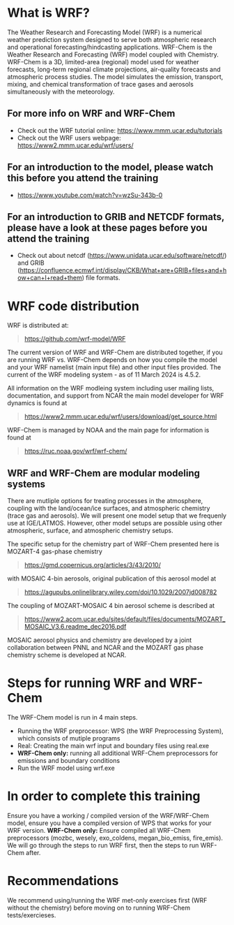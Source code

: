 # What is WRF?
The Weather Research and Forecasting Model (WRF) is a numerical weather prediction system designed to serve both atmospheric research and operational forecasting/hindcasting applications. WRF-Chem is the Weather Research and Forecasting (WRF) model coupled with Chemistry. WRF-Chem is a 3D, limited-area (regional) model used for weather forecasts,  long-term regional climate projections, air-quality forecasts and
 atmospheric process studies. The model simulates the emission, transport, mixing, and chemical transformation of trace gases and aerosols simultaneously with the meteorology.  


## For more info on WRF and WRF-Chem
- Check out the WRF tutorial online: https://www.mmm.ucar.edu/tutorials
- Check out the WRF users webpage: https://www2.mmm.ucar.edu/wrf/users/
## For an introduction to the model, please watch this before you attend the training
- https://www.youtube.com/watch?v=wzSu-343b-0
## For an introduction to GRIB and NETCDF formats, please have a look at these pages before you attend the training
- Check out about netcdf (https://www.unidata.ucar.edu/software/netcdf/) and GRIB (https://confluence.ecmwf.int/display/CKB/What+are+GRIB+files+and+how+can+I+read+them) file formats.


# WRF code distribution
WRF is distributed at:
> https://github.com/wrf-model/WRF

The current version of WRF and WRF-Chem are distributed together, if you are running WRF vs. WRF-Chem depends on how you compile the model and your WRF namelist (main input file) and other input files provided.
The current of the WRF modeling system - as of 11 March 2024 is 4.5.2.  

All information on the WRF modleing system including user mailing lists, documentation, and support from NCAR the main model developer for WRF dynamics is found at
> https://www2.mmm.ucar.edu/wrf/users/download/get_source.html

WRF-Chem is managed by NOAA and the main page for information is found at
>  https://ruc.noaa.gov/wrf/wrf-chem/ 

## WRF and WRF-Chem are modular modeling systems
There are mutliple options for treating processes in the atmosphere, coupling with the land/ocean/ice surfaces, and atmospheric chemistry (trace gas and aerosols).  We will present one model setup that we frequenly use at IGE/LATMOS.  However, other model setups are possible using other atmospheric, surface, and atmospheric chemistry setups.

The specific setup for the chemistry part of WRF-Chem presented here is MOZART-4 gas-phase chemistry
> https://gmd.copernicus.org/articles/3/43/2010/

with MOSAIC 4-bin aerosols, original publication of this aerosol model at

>  https://agupubs.onlinelibrary.wiley.com/doi/10.1029/2007jd008782

The coupling of MOZART-MOSAIC 4 bin aerosol scheme is described at

> https://www2.acom.ucar.edu/sites/default/files/documents/MOZART_MOSAIC_V3.6.readme_dec2016.pdf

MOSAIC aerosol physics and chemistry are developed by a joint collaboration between PNNL and NCAR and the MOZART gas phase chemistry scheme is developed at NCAR.


# Steps for running WRF and WRF-Chem

The WRF-Chem model is run in 4 main steps. 
- Running the WRF preprocessor: WPS (the WRF Preprocessing System), which consists of mutiple programs
- Real: Creating the main wrf input and boundary files using real.exe
- **WRF-Chem only:** running all additional WRF-Chem preprocessors for emissions and boundary
 conditions
- Run the WRF model using wrf.exe 

# In order to complete this training
Ensure you have a working / compiled version of the WRF/WRF-Chem model, ensure you have a compiled version of WPS that works for your WRF version.  **WRF-Chem only:** Ensure compiled all WRF-Chem preprocessors (mozbc, wesely, exo_coldens, megan_bio_emiss, fire_emis).  We will go through the steps to run WRF first, then the steps to run WRF-Chem after.

# Recommendations
We recommend using/running the WRF met-only exercises first (WRF without the chemistry) before moving on to running WRF-Chem tests/exercieses.  
